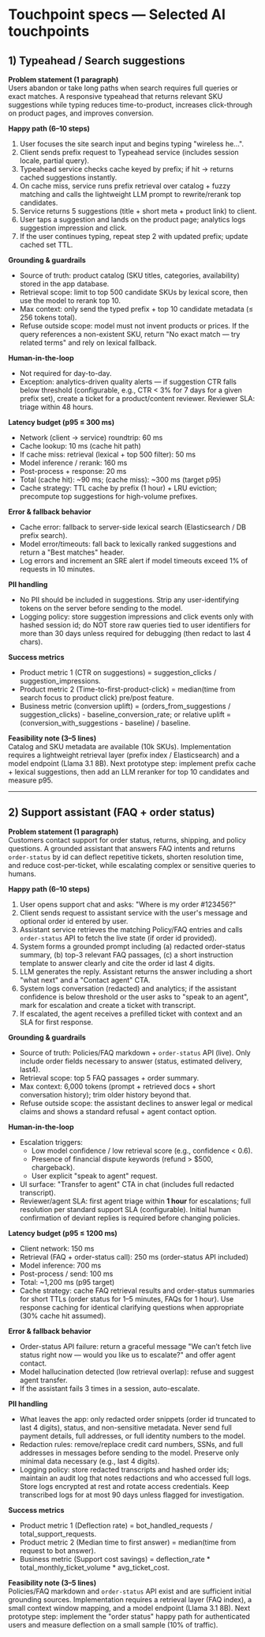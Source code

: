 # Touchpoint specs — Selected AI touchpoints

## 1) Typeahead / Search suggestions

**Problem statement (1 paragraph)**  
Users abandon or take long paths when search requires full queries or exact matches. A responsive typeahead that returns relevant SKU suggestions while typing reduces time-to-product, increases click-through on product pages, and improves conversion.

**Happy path (6–10 steps)**  
1. User focuses the site search input and begins typing "wireless he...".  
2. Client sends prefix request to Typeahead service (includes session locale, partial query).  
3. Typeahead service checks cache keyed by prefix; if hit -> returns cached suggestions instantly.  
4. On cache miss, service runs prefix retrieval over catalog + fuzzy matching and calls the lightweight LLM prompt to rewrite/rerank top candidates.  
5. Service returns 5 suggestions (title + short meta + product link) to client.  
6. User taps a suggestion and lands on the product page; analytics logs suggestion impression and click.  
7. If the user continues typing, repeat step 2 with updated prefix; update cached set TTL.

**Grounding & guardrails**  
- Source of truth: product catalog (SKU titles, categories, availability) stored in the app database.  
- Retrieval scope: limit to top 500 candidate SKUs by lexical score, then use the model to rerank top 10.  
- Max context: only send the typed prefix + top 10 candidate metadata (≤ 256 tokens total).  
- Refuse outside scope: model must not invent products or prices. If the query references a non-existent SKU, return "No exact match — try related terms" and rely on lexical fallback.

**Human-in-the-loop**  
- Not required for day-to-day.  
- Exception: analytics-driven quality alerts — if suggestion CTR falls below threshold (configurable, e.g., CTR < 3% for 7 days for a given prefix set), create a ticket for a product/content reviewer. Reviewer SLA: triage within 48 hours.

**Latency budget (p95 ≤ 300 ms)**  
- Network (client → service) roundtrip: 60 ms  
- Cache lookup: 10 ms (cache hit path)  
- If cache miss: retrieval (lexical + top 500 filter): 50 ms  
- Model inference / rerank: 160 ms  
- Post-process + response: 20 ms  
- Total (cache hit): ~90 ms; (cache miss): ~300 ms (target p95)  
- Cache strategy: TTL cache by prefix (1 hour) + LRU eviction; precompute top suggestions for high-volume prefixes.

**Error & fallback behavior**  
- Cache error: fallback to server-side lexical search (Elasticsearch / DB prefix search).  
- Model error/timeouts: fall back to lexically ranked suggestions and return a "Best matches" header.  
- Log errors and increment an SRE alert if model timeouts exceed 1% of requests in 10 minutes.

**PII handling**  
- No PII should be included in suggestions. Strip any user-identifying tokens on the server before sending to the model.  
- Logging policy: store suggestion impressions and click events only with hashed session id; do NOT store raw queries tied to user identifiers for more than 30 days unless required for debugging (then redact to last 4 chars).

**Success metrics**  
- Product metric 1 (CTR on suggestions) = suggestion_clicks / suggestion_impressions.  
- Product metric 2 (Time-to-first-product-click) = median(time from search focus to product click) pre/post feature.  
- Business metric (conversion uplift) = (orders_from_suggestions / suggestion_clicks) - baseline_conversion_rate; or relative uplift = (conversion_with_suggestions - baseline) / baseline.

**Feasibility note (3–5 lines)**  
Catalog and SKU metadata are available (10k SKUs). Implementation requires a lightweight retrieval layer (prefix index / Elasticsearch) and a model endpoint (Llama 3.1 8B). Next prototype step: implement prefix cache + lexical suggestions, then add an LLM reranker for top 10 candidates and measure p95.

---

## 2) Support assistant (FAQ + order status)

**Problem statement (1 paragraph)**  
Customers contact support for order status, returns, shipping, and policy questions. A grounded assistant that answers FAQ intents and returns `order-status` by id can deflect repetitive tickets, shorten resolution time, and reduce cost-per-ticket, while escalating complex or sensitive queries to humans.

**Happy path (6–10 steps)**  
1. User opens support chat and asks: "Where is my order #123456?"  
2. Client sends request to assistant service with the user's message and optional order id entered by user.  
3. Assistant service retrieves the matching Policy/FAQ entries and calls `order-status` API to fetch the live state (if order id provided).  
4. System forms a grounded prompt including (a) redacted order-status summary, (b) top-3 relevant FAQ passages, (c) a short instruction template to answer clearly and cite the order id last 4 digits.  
5. LLM generates the reply. Assistant returns the answer including a short "what next" and a "Contact agent" CTA.  
6. System logs conversation (redacted) and analytics; if the assistant confidence is below threshold or the user asks to "speak to an agent", mark for escalation and create a ticket with transcript.  
7. If escalated, the agent receives a prefilled ticket with context and an SLA for first response.

**Grounding & guardrails**  
- Source of truth: Policies/FAQ markdown + `order-status` API (live). Only include order fields necessary to answer (status, estimated delivery, last4).  
- Retrieval scope: top 5 FAQ passages + order summary.  
- Max context: 6,000 tokens (prompt + retrieved docs + short conversation history); trim older history beyond that.  
- Refuse outside scope: the assistant declines to answer legal or medical claims and shows a standard refusal + agent contact option.

**Human-in-the-loop**  
- Escalation triggers:
  - Low model confidence / low retrieval score (e.g., confidence < 0.6).  
  - Presence of financial dispute keywords (refund > $500, chargeback).  
  - User explicit "speak to agent" request.  
- UI surface: "Transfer to agent" CTA in chat (includes full redacted transcript).  
- Reviewer/agent SLA: first agent triage within **1 hour** for escalations; full resolution per standard support SLA (configurable). Initial human confirmation of deviant replies is required before changing policies.

**Latency budget (p95 ≤ 1200 ms)**  
- Client network: 150 ms  
- Retrieval (FAQ + order-status call): 250 ms (order-status API included)  
- Model inference: 700 ms  
- Post-process / send: 100 ms  
- Total: ~1,200 ms (p95 target)  
- Cache strategy: cache FAQ retrieval results and order-status summaries for short TTLs (order status for 1–5 minutes, FAQs for 1 hour). Use response caching for identical clarifying questions when appropriate (30% cache hit assumed).

**Error & fallback behavior**  
- Order-status API failure: return a graceful message "We can’t fetch live status right now — would you like us to escalate?" and offer agent contact.  
- Model hallucination detected (low retrieval overlap): refuse and suggest agent transfer.  
- If the assistant fails 3 times in a session, auto-escalate.

**PII handling**  
- What leaves the app: only redacted order snippets (order id truncated to last 4 digits), status, and non-sensitive metadata. Never send full payment details, full addresses, or full identity numbers to the model.  
- Redaction rules: remove/replace credit card numbers, SSNs, and full addresses in messages before sending to the model. Preserve only minimal data necessary (e.g., last 4 digits).  
- Logging policy: store redacted transcripts and hashed order ids; maintain an audit log that notes redactions and who accessed full logs. Store logs encrypted at rest and rotate access credentials. Keep transcribed logs for at most 90 days unless flagged for investigation.

**Success metrics**  
- Product metric 1 (Deflection rate) = bot_handled_requests / total_support_requests.  
- Product metric 2 (Median time to first answer) = median(time from request to bot answer).  
- Business metric (Support cost savings) = deflection_rate * total_monthly_ticket_volume * avg_ticket_cost.

**Feasibility note (3–5 lines)**  
Policies/FAQ markdown and `order-status` API exist and are sufficient initial grounding sources. Implementation requires a retrieval layer (FAQ index), a small context window mapping, and a model endpoint (Llama 3.1 8B). Next prototype step: implement the "order status" happy path for authenticated users and measure deflection on a small sample (10% of traffic).
